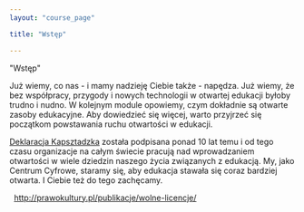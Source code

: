 ```yaml
---
layout: "course_page"

title: "Wstęp"

---
```


<div class="text-center screen-title">
"Wstęp"
</div>

<div class="screen-content">
  <p>Już wiemy, co nas - i mamy nadzieję Ciebie także - napędza. Już wiemy, że bez współpracy, przygody i nowych technologii w otwartej edukacji byłoby trudno i nudno. W kolejnym module opowiemy, czym dokładnie są otwarte zasoby edukacyjne. 
Aby dowiedzieć się więcej, warto przyjrzeć się początkom powstawania ruchu otwartości w edukacji. 
</p>
  
  <p>
<a class="content-link" href="http://www.capetowndeclaration.org/translations/polish-translation">Deklaracja Kapsztadzka</a> została podpisana ponad 10 lat temu i od tego czasu organizacje na całym świecie pracują nad wprowadzaniem otwartości w wiele dziedzin naszego życia związanych z edukacją. My, jako Centrum Cyfrowe, staramy się, aby edukacja stawała się coraz bardziej otwarta. I Ciebie też do tego zachęcamy. 

&nbsp;
http://prawokultury.pl/publikacje/wolne-licencje/
</p>

</div> 
